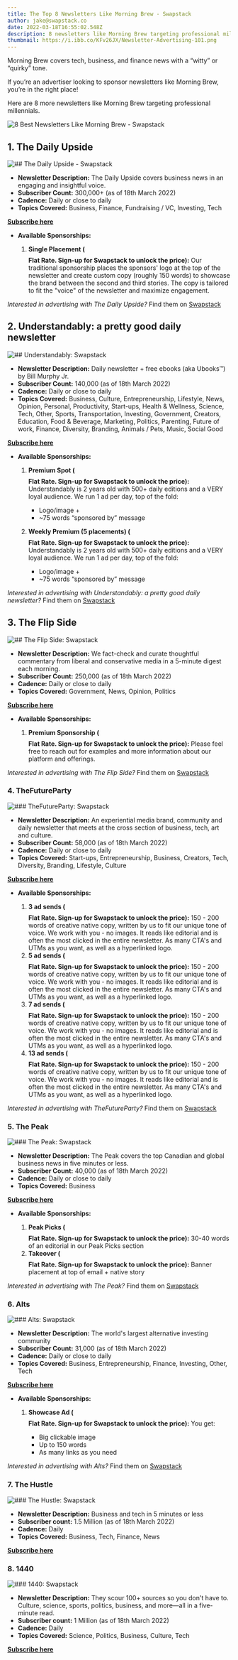 ```yaml
---
title: The Top 8 Newsletters Like Morning Brew - Swapstack
author: jake@swapstack.co
date: 2022-03-18T16:55:02.548Z
description: 8 newsletters like Morning Brew targeting professional millennials.
thumbnail: https://i.ibb.co/KFv26JX/Newsletter-Advertising-101.png
---
```

Morning Brew covers tech, business, and finance news with a “witty” or “quirky” tone.

If you’re an advertiser looking to sponsor newsletters like Morning Brew, you’re in the right place!

Here are 8 more newsletters like Morning Brew targeting professional millennials.

![8 Best Newsletters Like Morning Brew - Swapstack](https://i.ibb.co/KFv26JX/Newsletter-Advertising-101.png "8 Best Newsletters Like Morning Brew - Swapstack")

## 1. The Daily Upside

![## The Daily Upside - Swapstack](https://i.ibb.co/p2S64Jr/https-s3-amazonaws-com-appforest-uf-f1631643452475x566451595937838460-thedailyupside-default-color-r.png "## The Daily Upside - Swapstack")

* **Newsletter Description:** The Daily Upside covers business news in an engaging and insightful voice.
* **Subscriber Count:** 300,000+ (as of 18th March 2022)
* **Cadence:** Daily or close to daily
* **Topics Covered:** Business, Finance, Fundraising / VC, Investing, Tech

**[Subscribe here](https://www.thedailyupside.com/)**

* **Available Sponsorships:**

  1. **Single Placement ($$$$ Flat Rate. Sign-up for Swapstack to unlock the price):** Our traditional sponsorship places the sponsors' logo at the top of the newsletter and create custom copy (roughly 150 words) to showcase the brand between the second and third stories. The copy is tailored to fit the "voice" of the newsletter and maximize engagement.

*Interested in advertising with The Daily Upside?* Find them on [Swapstack](https://www.swapstack.co/)

## **2.** Understandably: a pretty good daily newsletter

![## Understandably: Swapstack](https://i.ibb.co/VMvRs6j/ulogo20big.png "## Understandably: Swapstack")

* **Newsletter Description:** Daily newsletter + free ebooks (aka Ubooks™) by Bill Murphy Jr.
* **Subscriber Count:** 140,000 (as of 18th March 2022)
* **Cadence:** Daily or close to daily
* **Topics Covered:** Business, Culture, Entrepreneurship, Lifestyle, News, Opinion, Personal, Productivity, Start-ups, Health & Wellness, Science, Tech, Other, Sports, Transportation, Investing, Government, Creators, Education, Food & Beverage, Marketing, Politics, Parenting, Future of work, Finance, Diversity, Branding, Animals / Pets, Music, Social Good

**[Subscribe here](https://understandably.com/)**

* **Available Sponsorships:**

  1. **Premium Spot ($$$$ Flat Rate. Sign-up for Swapstack to unlock the price):** Understandably is 2 years old with 500+ daily editions and a VERY loyal audience. We run 1 ad per day, top of the fold:

     * Logo/image +
     * ~75 words “sponsored by” message
  2. **Weekly Premium (5 placements) ($$$$ Flat Rate. Sign-up for Swapstack to unlock the price):** Understandably is 2 years old with 500+ daily editions and a VERY loyal audience. We run 1 ad per day, top of the fold:

     * Logo/image +
     * ~75 words “sponsored by” message

*Interested in advertising with Understandably: a pretty good daily newsletter?* Find them on [Swapstack](https://www.swapstack.co/)

## **3.** The Flip Side

![## The Flip Side: Swapstack](https://i.ibb.co/DGCfG2J/https-s3-amazonaws-com-appforest-uf-f1633228856841x172228824519087280-neutral-bear-logo-wordmark-ver.png "## The Flip Side: Swapstack")

* **Newsletter Description:** We fact-check and curate thoughtful commentary from liberal and conservative media in a 5-minute digest each morning.
* **Subscriber Count:** 250,000 (as of 18th March 2022)
* **Cadence:** Daily or close to daily
* **Topics Covered:** Government, News, Opinion, Politics

**[Subscribe here](https://www.theflipside.io/)**

* **Available Sponsorships:**

  1. **Premium Sponsorship ($$$$ Flat Rate. Sign-up for Swapstack to unlock the price):** Please feel free to reach out for examples and more information about our platform and offerings.

*Interested in advertising with The Flip Side?* Find them on [Swapstack](https://www.swapstack.co/)

### **4.** TheFutureParty

![### TheFutureParty: Swapstack](https://i.ibb.co/190wXCV/https-s3-amazonaws-com-appforest-uf-f1638218246507x454708590739500300-future-party-logo-new-black.jpg "### TheFutureParty: Swapstack")

* **Newsletter Description:** An experiential media brand, community and daily newsletter that meets at the cross section of business, tech, art and culture.
* **Subscriber Count:** 58,000 (as of 18th March 2022)
* **Cadence:** Daily or close to daily
* **Topics Covered:** Start-ups, Entrepreneurship, Business, Creators, Tech, Diversity, Branding, Lifestyle, Culture

**[Subscribe here](https://www.futureparty.com/newsletter)**

* **Available Sponsorships:**

  1. **3 ad sends ($$$$ Flat Rate. Sign-up for Swapstack to unlock the price):** 150 - 200 words of creative native copy, written by us to fit our unique tone of voice. We work with you - no images. It reads like editorial and is often the most clicked in the entire newsletter. As many CTA's and UTMs as you want, as well as a hyperlinked logo.
  2. **5 ad sends ($$$$ Flat Rate. Sign-up for Swapstack to unlock the price):** 150 - 200 words of creative native copy, written by us to fit our unique tone of voice. We work with you - no images. It reads like editorial and is often the most clicked in the entire newsletter. As many CTA's and UTMs as you want, as well as a hyperlinked logo.
  3. **7 ad sends ($$$$ Flat Rate. Sign-up for Swapstack to unlock the price):** 150 - 200 words of creative native copy, written by us to fit our unique tone of voice. We work with you - no images. It reads like editorial and is often the most clicked in the entire newsletter. As many CTA's and UTMs as you want, as well as a hyperlinked logo.
  4. **13 ad sends ($$$$ Flat Rate. Sign-up for Swapstack to unlock the price):** 150 - 200 words of creative native copy, written by us to fit our unique tone of voice. We work with you - no images. It reads like editorial and is often the most clicked in the entire newsletter. As many CTA's and UTMs as you want, as well as a hyperlinked logo.

*Interested in advertising with TheFutureParty?* Find them on [Swapstack](https://www.swapstack.co/)

### **5.** The Peak

![### The Peak: Swapstack](https://i.ibb.co/kMxJ4Z0/peak.png "### The Peak: Swapstack")

* **Newsletter Description:** The Peak covers the top Canadian and global business news in five minutes or less.
* **Subscriber Count:** 40,000 (as of 18th March 2022)
* **Cadence:** Daily or close to daily
* **Topics Covered:** Business

**[Subscribe here](https://www.readthepeak.com/)**

* **Available Sponsorships:**

  1. **Peak Picks ($$$$ Flat Rate. Sign-up for Swapstack to unlock the price):** 30-40 words of an editorial in our Peak Picks section
  2. **Takeover ($$$$ Flat Rate. Sign-up for Swapstack to unlock the price):** Banner placement at top of email + native story

*Interested in advertising with The Peak?* Find them on [Swapstack](https://www.swapstack.co/)

### **6.** Alts

![### Alts: Swapstack](https://i.ibb.co/FH5QW8V/https-s3-amazonaws-com-appforest-uf-f1639259937092x925671515186086500-Group-10.jpg "### Alts: Swapstack")

* **Newsletter Description:** The world's largest alternative investing community
* **Subscriber Count:** 31,000 (as of 18th March 2022)
* **Cadence:** Daily or close to daily
* **Topics Covered:** Business, Entrepreneurship, Finance, Investing, Other, Tech

**[Subscribe here](https://alts.co/)**

* **Available Sponsorships:**

  1. **Showcase Ad ($$$$ Flat Rate. Sign-up for Swapstack to unlock the price):** You get:

     * Big clickable image
     * Up to 150 words
     * As many links as you need

*Interested in advertising with Alts?* Find them on [Swapstack](https://www.swapstack.co/)

### **7.** The Hustle

![### The Hustle: Swapstack](https://i.ibb.co/Njf2rC8/thehustle-1.png "### The Hustle: Swapstack")

* **Newsletter Description:** Business and tech in 5 minutes or less
* **Subscriber count:** 1.5 Million  (as of 18th March 2022)
* **Cadence:** Daily
* **Topics Covered:** Business, Tech, Finance, News

**[Subscribe here](https://thehustle.co/)**

### **8.** 1440

![### 1440: Swapstack](https://i.ibb.co/FghN0mM/1440-Transparent-Logo-no-tag-1024x310.png "### 1440: Swapstack")

* **Newsletter Description:** They scour 100+ sources so you don't have to. Culture, science, sports, politics, business, and more—all in a five-minute read.
* **Subscriber count:** 1 Million (as of 18th March 2022)
* **Cadence:** Daily
* **Topics Covered:** Science, Politics, Business, Culture, Tech

**[Subscribe here](https://join1440.com/)**